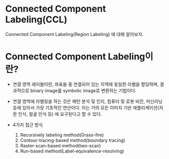 # Connected Component Labeling(CCL)

Connected Component Labeling(Region Labeling) 에 대해 알아보자.

# Connected Component Labeling이란?

- 연결 영역 레이블이란, 좌표들 중 연결되어 있는 지역에 동일한 라벨을 할당하며, 결과적으로 binary image를 symbolic image로 변환하는 기법이다.
- 연결 영역에 라벨링을 하는 것은 패턴 분석 및 인지, 컴퓨터 및 로봇 비전, 머신러닝 등에 있어서 가장 기초적인 연산이다. 이는 거의 모든 이미지 기반 애플리케이션(지문 인식, 얼굴 인식 등) 에 요구된다고 할 수 있다.

- 4가지 접근 방식
  1. Recursively labeling method(Grass-fire)
  2. Contour-tracing-based method(boundary tracing)
  3. Raster-scan-based method(two-scan)
  4. Run-based method(Label-equivalence-resolving)

